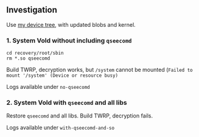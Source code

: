 ## Investigation
Use [my device tree](https://github.com/zhaofengli/android_device_nextbit_ether_twrp), with updated blobs and kernel.

### 1. System Vold without including `qseecomd`
```
cd recovery/root/sbin
rm *.so qseecomd
```
Build TWRP, decryption works, but `/system` cannot be mounted (`Failed to mount '/system' (Device or resource busy)`

Logs available under `no-qseecomd`

### 2. System Vold with `qseecomd` and all libs
Restore `qseecomd` and all libs. Build TWRP, decryption fails.

Logs available under `with-qseecomd-and-so`

